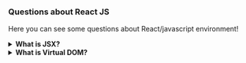 ### Questions about React JS

Here you can see some questions about React/javascript environment!

<details>
<summary><strong>What is JSX?</strong></summary>
  <br>
  <p>JSX is a syntax extension to JavaScript. In other words, JSX stands to Javascript XML. It allows us to write HTML in React.</p>
  <br>
 <p>With JSX, you can create HTML elements just by writing it with its base shape:</p>
 
  ```js
  const title = <h1>Crazy</h1>;

  ReactDOM.render(title, document.getElementById('root'));
  ```
  <p>Now, look how we would have to do without using JSX:</p>
  
  ```js
  const parag = React.createElement('p', {}, 'I do not use JSX!');

  ReactDOM.render(parag, document.getElementById('root'));
  ```
  
  <p>When using JSX, you can put any javascript expressions or variables inside the curly braces in your code:</p>
  
   ```js
  const userName = "Hugo";
  const title = <h1>Hello, {userName}!</h1>;
  ```
  <p>Other example:</p>
  
  ```js
  const handleSubtitle = () => <h2>Subtitle</h2>;
  const component = () => (
    <div>
      <h1>Here is a function call in JSX:</h1>
      {handleSubtitle()}
    </div>
  )
  ```
</details>
<details>
  <summary><strong>What is Virtual DOM?</strong></summary>
  <br>
  <p>The virtual DOM is a representation of a UI (HTML Elements === React Components) which is kept in memory and synced with the real DOM.</p>
  <p>I am still working in that question...wait a sec.</p>
</details>
